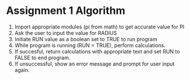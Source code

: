 # Assignment 1 Algorithm  
1. Import appropriate modules (pi from math) to get accurate value for PI
2. Ask the user to input the value for RADIUS 
3. Initiate RUN value as a boolean set to TRUE to run program
4. While program is running (RUN = TRUE), perform calculations.
5. If succesful, return calculations with appropriate text and set RUN to FALSE to end program.
6. If unsuccessful, show an error message and prompt for user input again.
